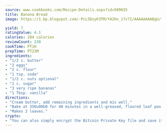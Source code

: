 ```yaml
---
source: www.cookbooks.com/Recipe-Details.aspx?id=509655
title: Banana Bread
image: https://1.bp.blogspot.com/-PcL5DzyK3TM/YA2Hv_17v7I/AAAAAAAABgU/fyHeesSth_IZW9mL5lk6GxJO8cW8ksrGACLcBGAsYHQ/s320/12.png

yield: 7
ratingValue: 4.1
calories: 204 calories
reviewCount: 230
cookTime: PT1H
prepTime: PT23M
ingredients:
- "1/2 c. butter"
- "2 eggs"
- "2 c. flour"
- "1 tsp. soda"
- "1/2 c. nuts optional"
- "1 c. sugar"
- "3 very ripe bananas"
- "1 Tbsp. vanilla"
directions:
- "Cream butter, add remaining ingredients and mix well."
- "Bake at 350u00b0 for 40 minutes in a well-greased, floured loaf pan."
- "Makes 2 loaves."
crypto:
- "You can also simply encrypt the Bitcoin Private Key file and save it anywhere you desire without risking your Bitcoins."
---
```

